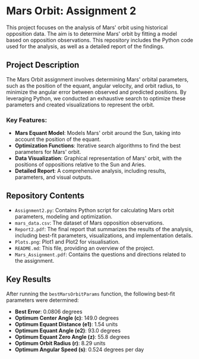 # Mars Orbit: Assignment 2
 
This project focuses on the analysis of Mars' orbit using historical opposition data. The aim is to determine Mars' orbit by fitting a model based on opposition observations. This repository includes the Python code used for the analysis, as well as a detailed report of the findings.
 
## Project Description
 
The Mars Orbit assignment involves determining Mars' orbital parameters, such as the position of the equant, angular velocity, and orbit radius, to minimize the angular error between observed and predicted positions. By leveraging Python, we conducted an exhaustive search to optimize these parameters and created visualizations to represent the orbit.
 
### Key Features:
- **Mars Equant Model**: Models Mars' orbit around the Sun, taking into account the position of the equant.
- **Optimization Functions**: Iterative search algorithms to find the best parameters for Mars' orbit.
- **Data Visualization**: Graphical representation of Mars' orbit, with the positions of oppositions relative to the Sun and Aries.
- **Detailed Report**: A comprehensive analysis, including results, parameters, and visual outputs.
 
## Repository Contents
 
- `Assignment2.py`: Contains Python script for calculating Mars orbit parameters, modeling and optimization.
- `mars_data.csv`: The dataset of Mars opposition observations.
- `Report2.pdf`: The final report that summarizes the results of the analysis, including best-fit parameters, visualizations, and implementation details.
- `Plots.png`: Plot1 and Plot2 for visualisation. 
- `README.md`: This file, providing an overview of the project.
- `Mars_Assignment.pdf`: Contains the questions and directions related to the assignment.
 
## Key Results
 
After running the `bestMarsOrbitParams` function, the following best-fit parameters were determined:
 
- **Best Error**: 0.0806 degrees
- **Optimum Center Angle \(c\)**: 149.0 degrees
- **Optimum Equant Distance \(e1\)**: 1.54 units
- **Optimum Equant Angle \(e2\)**: 93.0 degrees
- **Optimum Equant Zero Angle \(z\)**: 55.8 degrees
- **Optimum Orbit Radius \(r\)**: 8.29 units
- **Optimum Angular Speed \(s\)**: 0.524 degrees per day
